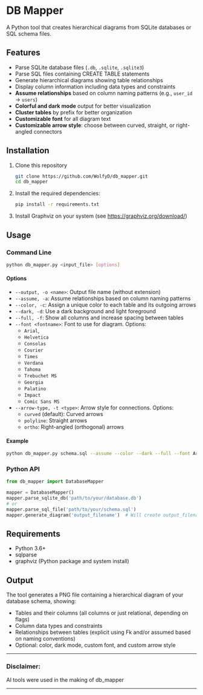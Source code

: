 # DB Mapper

A Python tool that creates hierarchical diagrams from SQLite databases or SQL schema files.

## Features

- Parse SQLite database files (`.db`, `.sqlite`, `.sqlite3`)
- Parse SQL files containing CREATE TABLE statements
- Generate hierarchical diagrams showing table relationships
- Display column information including data types and constraints
- **Assume relationships** based on column naming patterns (e.g., `user_id` → `users`)
- **Colorful and dark mode** output for better visualization
- **Cluster tables** by prefix for better organization
- **Customizable font** for all diagram text
- **Customizable arrow style**: choose between curved, straight, or right-angled connectors

## Installation

1. Clone this repository
   ```bash
   git clone https://github.com/WolfyD/db_mapper.git
   cd db_mapper
   ```
2. Install the required dependencies:
   ```bash
   pip install -r requirements.txt
   ```

3. Install Graphviz on your system (see https://graphviz.org/download/)

## Usage

### Command Line

```bash
python db_mapper.py <input_file> [options]
```

#### Options

- `--output, -o <name>`: Output file name (without extension)
- `--assume, -a`: Assume relationships based on column naming patterns
- `--color, -c`: Assign a unique color to each table and its outgoing arrows
- `--dark, -d`: Use a dark background and light foreground
- `--full, -f`: Show all columns and increase spacing between tables
- `--font <fontname>`: Font to use for diagram. Options: 
  - `Arial`, 
  - `Helvetica`
  - `Consolas`
  - `Courier`
  - `Times`
  - `Verdana`
  - `Tahoma`
  - `Trebuchet MS`
  - `Georgia`
  - `Palatino`
  - `Impact`
  - `Comic Sans MS`
- `--arrow-type, -t <type>`: Arrow style for connections. Options:
  - `curved` (default): Curved arrows
  - `polyline`: Straight arrows
  - `ortho`: Right-angled (orthogonal) arrows

#### Example

```bash
python db_mapper.py schema.sql --assume --color --dark --full --font Arial --arrow-type ortho -o my_diagram
```

### Python API

```python
from db_mapper import DatabaseMapper

mapper = DatabaseMapper()
mapper.parse_sqlite_db('path/to/your/database.db')
# or
mapper.parse_sql_file('path/to/your/schema.sql')
mapper.generate_diagram('output_filename')  # Will create output_filename.png
```

## Requirements

- Python 3.6+
- sqlparse
- graphviz (Python package and system install)

## Output

The tool generates a PNG file containing a hierarchical diagram of your database schema, showing:
- Tables and their columns (all columns or just relational, depending on flags)
- Column data types and constraints
- Relationships between tables (explicit using Fk and/or assumed based on naming conventions)
- Optional: color, dark mode, custom font, and custom arrow style

---

 ### Disclaimer:
 AI tools were used in the making of db_mapper
 
 ---
